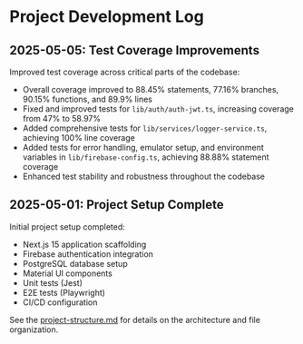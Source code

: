 # Project Development Log

## 2025-05-05: Test Coverage Improvements

Improved test coverage across critical parts of the codebase:

- Overall coverage improved to 88.45% statements, 77.16% branches, 90.15% functions, and 89.9% lines
- Fixed and improved tests for `lib/auth/auth-jwt.ts`, increasing coverage from 47% to 58.97%
- Added comprehensive tests for `lib/services/logger-service.ts`, achieving 100% line coverage
- Added tests for error handling, emulator setup, and environment variables in `lib/firebase-config.ts`, achieving 88.88% statement coverage
- Enhanced test stability and robustness throughout the codebase

## 2025-05-01: Project Setup Complete

Initial project setup completed:

- Next.js 15 application scaffolding
- Firebase authentication integration
- PostgreSQL database setup
- Material UI components
- Unit tests (Jest)
- E2E tests (Playwright)
- CI/CD configuration

See the [project-structure.md](./project-structure.md) for details on the architecture and file organization. 